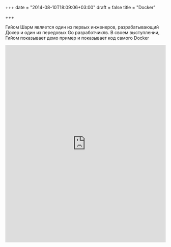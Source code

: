 +++
date = "2014-08-10T18:09:06+03:00"
draft = false
title = "Docker"

+++

<p>Гийом Шарм является один из первых инженеров, разрабатывающий Докер и один из передовых Go разработчиклв. В своем выступлении, Гийом показывает демо пример и показывает код самого Docker</p>
 <iframe width="100%" height="620" src="https://www.youtube.com/embed/lx3nIvpAbn8" frameborder="0" allowfullscreen></iframe>